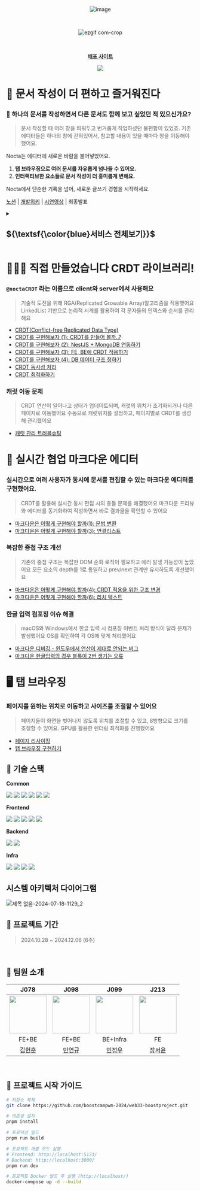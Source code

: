 <div align="center">
  
  ![image](https://github.com/user-attachments/assets/e7f5453b-ecc8-4087-b0ae-0c72b422103f)

  <br>

 ![ezgif com-crop](https://github.com/user-attachments/assets/df92040b-a3fd-4bef-8b45-b5ad9e813fca)


  <br>
 

</div>

<div align="center">

  <a href="https://nocta.site" title="🌌 밤하늘의 별빛처럼, 자유로운 인터랙션 실시간 에디터"><strong>배포 사이트</strong></a>

 <a href="https://hits.seeyoufarm.com"><img src="https://hits.seeyoufarm.com/api/count/incr/badge.svg?url=https%3A%2F%2Fgithub.com%2Fboostcampwm-2024%2Fweb33-Nocta&count_bg=%2379C83D&title_bg=%23555555&icon=&icon_color=%23E7E7E7&title=hits&edge_flat=false"/></a>

</div>

# 📑 문서 작성이 더 편하고 즐거워진다

### **🤔 하나의 문서를 작성하면서 다른 문서도 함께 보고 싶었던 적 있으신가요?**

> 문서 작성할 때 여러 창을 띄워두고 번거롭게 작업하셨던 불편함이 있었죠. 기존 에디터들은 하나의 창에 갇혀있어서, 참고할 내용이 있을 때마다 창을 이동해야 했어요.
> 

Nocta는 에디터에 새로운 바람을 불어넣었어요.

1. **탭 브라우징으로 여러 문서를 자유롭게 넘나들 수 있어요.**
2. **인터랙티브한 요소들로 문서 작성이 더 흥미롭게 변해요.**

Nocta에서 단순한 기록을 넘어, 새로운 글쓰기 경험을 시작하세요.

[노션](https://www.notion.so/Glassmo-Web33-12a9ff1b21c38003b600f57baa654626?pvs=21) | [개발위키](https://www.notion.so/12a9ff1b21c380f2a490deae65256639?pvs=21) | [시연영상](https://www.youtube.com/watch?v=0AZAixGrMbo) | 최종발표


<details>
<summary><h2>${\textsf{\color{blue}서비스 전체보기}}$</h2>
</summary>

   <details>
    <summary><h3>마크다운 문법</h3>
    </summary>
     
   ### 마크다운 기초 문법
     
  ![마크다운 기초문법](https://github.com/user-attachments/assets/0bc5eb38-27da-41dd-8c62-fa577d3ca996)
  <br>
  
   ### 블럭 드래그앤 드롭과 슬래시
       
![무제](https://github.com/user-attachments/assets/f63f5f54-3c8c-461b-aca7-27f057056476)
<br>

  ### 블럭 전환
![블록 전환1](https://github.com/user-attachments/assets/8560783f-5691-4b54-94b9-08093df2a92f)
<br>

 ### 리치 텍스트
 
![리치](https://github.com/user-attachments/assets/e35782ae-34bd-46aa-858e-965814f1a5d3)
<br>

   ### 순서 리스트
   
![순서리스트](https://github.com/user-attachments/assets/af9cf597-be89-4c20-af1c-92e38969f0b1)
<br>

   </details>
   <details>
    <summary><h3>실시간 동시편집</h3>
    </summary>
    
   ### 한페이지 다중블록
     
 ![한페이지 다중입력](https://github.com/user-attachments/assets/245940d7-1fd7-4d02-a890-6e8ed4f530dc)

  <br>
  
   ### 다중 페이지 동시입력
       
![다중 페이지 동시입력](https://github.com/user-attachments/assets/da665567-b2b8-4124-bf31-e61c4024d00b)

<br>

  </details>
     <details>
  <summary><h3>워크스페이스</h3>
  </summary>
       
   ### 워크스페이스 접속
       
![워크스페이스 접속](https://github.com/user-attachments/assets/2f296cf9-3f06-4636-9f2e-f9d49dce0b7c)


<br>

### 워크스페이스 초대
       
![워크스페이스초대](https://github.com/user-attachments/assets/92da352e-00b0-40fc-924f-11d20a1b0e6c)


<br>

### 워크스페이스 초대수신
       
![워크스페이스초대받음](https://github.com/user-attachments/assets/2ea36fab-44c7-4af1-b8e9-823db8ef7899)


<br>

  </details>
     <details>
  <summary><h3>탭 브라우징</h3>
  </summary>
       
### 다중 탭브라우징

 ![다중 탭 브라우징](https://github.com/user-attachments/assets/2c36836b-13ea-4cbf-ac5e-2db1fc1fd67b)

<br>

### 페이지 최대화
       
![페이지 최대화](https://github.com/user-attachments/assets/a047c849-6301-44b4-944e-abd909d2629c)

<br>

### 페이지 최소화
       
![페이지 최소화](https://github.com/user-attachments/assets/302cc100-d7a6-42ba-bf11-1c0556c420d8)

<br>

  </details>
     <details>
  <summary><h3>인터랙티브 컴포넌트</h3>
  </summary>
       
### 하이라이트 애니메이션
      
![3333](https://github.com/user-attachments/assets/b535e475-9a39-47ae-833b-9ec0ec4d4865)

<br>

### 슬라이드 인 텍스트
       
![슬라이드앤텍스트](https://github.com/user-attachments/assets/d9864c16-db38-4a74-8164-b101a9f1caad)

<br>

### 페이드인 텍스트

   ![페이드인텍스트](https://github.com/user-attachments/assets/d1b32c1e-424b-4f3c-8233-e1e775d983ab)
  

<br>

### 펄스&바운드 텍스트
       
![펄스바운스텍스트](https://github.com/user-attachments/assets/51b0639c-6bbe-4ad8-bf8b-62303e6f123c)

<br>

### 애니메이션 레인보우

 ![레인보우](https://github.com/user-attachments/assets/9ba52aed-8868-474a-926a-1ba23ab08a51)


<br>


  </details>

  
</details>

# 🏃‍♂️‍➡️ 직접 만들었습니다 CRDT 라이브러리!

### `@noctaCRDT` 라는 이름으로 client와 server에서 사용해요

> 기술적 도전을 위해 RGA(Replicated Growable Array)알고리즘을 적용했어요
LinkedList 기반으로 논리적 시계를 활용하여 각 문자들의 인덱스와 순서를 관리해요
> 
- [CRDT(Conflict-free Replicated Data Type)](https://abrupt-feta-9a9.notion.site/CRDT-Conflict-free-Replicated-Data-Type-64d21c54fb054a92aaca558dce3148ce?pvs=4)
- [CRDT를 구현해보자 (1): CRDT를 만들어 볼까..?](https://abrupt-feta-9a9.notion.site/CRDT-1-CRDT-1f0bd7853592435f8e0bb0098a6440d1?pvs=4)
- [CRDT를 구현해보자 (2): NestJS + MongoDB 연동하기](https://abrupt-feta-9a9.notion.site/CRDT-2-NestJS-MongoDB-d49eb9f56f1044e6aca39f74fb9d338f?pvs=4)
- [CRDT를 구현해보자 (3): FE, BE에 CRDT 적용하기](https://abrupt-feta-9a9.notion.site/CRDT-3-FE-BE-CRDT-8da3ae01ddf349829ea4dc9639ba2f94?pvs=4)
- [CRDT를 구현해보자 (4): DB 데이터 구조 정하기](https://abrupt-feta-9a9.notion.site/CRDT-4-DB-d2bd99a60e914816a7a1568ecf038445)
- [CRDT 동시성 처리](https://abrupt-feta-9a9.notion.site/CRDT-a8872af52203493e9f1fcf7b43149f0d?pvs=4)
- [CRDT 최적화하기](https://abrupt-feta-9a9.notion.site/CRDT-d96629bf4f3045209508e5f3f55d8f36?pvs=4)


### 캐럿 이동 문제

> CRDT 연산이 일어나고 상태가 업데이트되며, 캐럿의 위치가 초기화되거나 다른 페이지로 이동했어요
수동으로 캐럿위치를 설정하고, 페이지별로 CRDT를 생성해 관리했어요
- [캐럿 관리 트러블슈팅](https://abrupt-feta-9a9.notion.site/ab1b87f31ec5459eb72f4241293fe8fa?pvs=4)

# 📝 실시간 협업 마크다운 에디터

### 실시간으로 여러 사용자가 동시에 문서를 편집할 수 있는 마크다운 에디터를 구현했어요.

> CRDT를 활용해 실시간 동시 편집 시의 충돌 문제를 해결했어요
마크다운 프리뷰와 에디터를 동기화하여 작성하면서 바로 결과물을 확인할 수 있어요
> 
- [마크다운은 어떻게 구현해야 할까(1): 문법 변환](https://abrupt-feta-9a9.notion.site/1-5b7f6fcf9c0643dc80ba72c11cc37bf7?pvs=4)
- [마크다운은 어떻게 구현해야 할까(3): 연결리스트](https://abrupt-feta-9a9.notion.site/3-cea9f37a05cb4900a51cf8d3f0fc8f6d?pvs=4)

### 복잡한 중첩 구조 개선

> 기존의 중첩 구조는 복잡한 DOM 순회 로직이 필요하고 에러 발생 가능성이 높았어요
모든 요소의 depth를 1로 통일하고 prev/next 관계만 유지하도록 개선했어요
> 
- [마크다운은 어떻게 구현해야 할까(4): CRDT 적용을 위한 구조 변경](https://abrupt-feta-9a9.notion.site/4-CRDT-6449b3e7d33442279812a589cf672b73?pvs=4)
- [마크다운은 어떻게 구현해야 할까(6): 리치 텍스트](https://abrupt-feta-9a9.notion.site/6-45718cbb81d2432abf68c76c15dfa586?pvs=74)

### 한글 입력 컴포징 이슈 해결

> macOS와 Windows에서 한글 입력 시 컴포징 이벤트 처리 방식이 달라 문제가 발생했어요
OS를 확인하여 각 OS에 맞게 처리했어요
> 
- [마크다운 디버깅 - 윈도우에서 연산이 제대로 안되는 버그](https://abrupt-feta-9a9.notion.site/1519ff1b21c380e1bd03e999ceb65282?pvs=4)
- [마크다운 한글입력의 경우 블록이 2번 생기는 오류](https://abrupt-feta-9a9.notion.site/2-13d9ff1b21c3805badd8f78032035ef8?pvs=4)

# 🖥️ 탭 브라우징

### 페이지를 원하는 위치로 이동하고 사이즈를 조절할 수 있어요

> 페이지들이 화면을 벗어나지 않도록 위치를 조절할 수 있고, 8방향으로 크기를 조절할 수 있어요.
GPU를 활용한 렌더링 최적화를 진행했어요
> 
- [페이지 리사이징](https://abrupt-feta-9a9.notion.site/1479ff1b21c380038bd1fd6ba430fef2?pvs=4)
- [탭 브라우징 구현하기](https://abrupt-feta-9a9.notion.site/13c9ff1b21c38089ac18cfe2c39e6c15?pvs=4)



## 🔧 기술 스택

**Common**

<div align="left"> <img src="https://img.shields.io/badge/TypeScript-3178C6?style=flat-square&logo=TypeScript&logoColor=white"/> <img src="https://img.shields.io/badge/Prettier-F7B93E?style=flat-square&logo=Prettier&logoColor=black"/> <img src="https://img.shields.io/badge/ESLint-4B32C3?style=flat-square&logo=ESLint&logoColor=white"/> <img src="https://img.shields.io/badge/Jest-C21325?style=flat-square&logo=Jest&logoColor=white"/> <img src="https://img.shields.io/badge/PNPM-F69220?style=flat-square&logo=PNPM&logoColor=white"/> <img src="https://img.shields.io/badge/Playwright-2EAD33?style=flat-square&logo=Playwright&logoColor=white"/> </div>

**Frontend**

<div align="left"> <img src="https://img.shields.io/badge/React-61DAFB?style=flat-square&logo=React&logoColor=black"/> <img src="https://img.shields.io/badge/React_Query-FF4154?style=flat-square&logo=ReactQuery&logoColor=white"/> <img src="https://img.shields.io/badge/Zustand-764ABC?style=flat-square&logo=Zustand&logoColor=white"/> <img src="https://img.shields.io/badge/Panda_CSS-06B6D4?style=flat-square&logo=PandaCSS&logoColor=white"/> <img src="https://img.shields.io/badge/Vite-646CFF?style=flat-square&logo=Vite&logoColor=white"/> </div>

**Backend**

<div align="left"> <img src="https://img.shields.io/badge/NestJS-E0234E?style=flat-square&logo=NestJS&logoColor=white"/> <img src="https://img.shields.io/badge/MongoDB-47A248?style=flat-square&logo=MongoDB&logoColor=white"/> </div>

**Infra**

<div align="left"> <img src="https://img.shields.io/badge/Docker-2496ED?style=flat-square&logo=Docker&logoColor=white"/> <img src="https://img.shields.io/badge/Nginx-009639?style=flat-square&logo=Nginx&logoColor=white"/> <img src="https://img.shields.io/badge/GitHub_Actions-2088FF?style=flat-square&logo=GitHubActions&logoColor=white"/> <img src="https://img.shields.io/badge/NCloud-03C75A?style=flat-square&logo=Naver&logoColor=white"/> </div>

## 시스템 아키텍처 다이어그램

![제목 없음-2024-07-18-1129_2](https://github.com/user-attachments/assets/91c6477b-4acd-4dd5-bc93-9e204347bc10)


## 📅 프로젝트 기간

> 2024.10.28 ~ 2024.12.06 (6주)

<br>

## 🌱 팀원 소개

<div align="center">

|                                J078                                 |                                J098                                 |                                 J099                                 |                                  J213                                   |
| :-------------------------------------------------------------------: | :-------------------------------------------------------------------: | :--------------------------------------------------------------------: | :-----------------------------------------------------------------------: |
| <img src="https://github.com/hyonun321.png" width="100" height="100"> | <img src="https://github.com/Ludovico7.png" width="100" height="100"> | <img src="https://github.com/minjungw00.png" width="100" height="100"> | <img src="https://github.com/pipisebastian.png" width="100" height="100"> |
|                                 FE+BE                                 |                                  FE+BE                                   |                                   BE+Infra                                   |                                    FE                                     |
|              [김현훈](https://github.com/hyonun321)               |              [민연규](https://github.com/Ludovico7)               |              [민정우](https://github.com/minjungw00)              |            [장서윤](https://github.com/pipisebastian)             |

</div>

<br>



## 🚀 프로젝트 시작 가이드

```bash
# 저장소 복제
git clone https://github.com/boostcampwm-2024/web33-boostproject.git

# 의존성 설치
pnpm install

# 프로덕션 빌드
pnpm run build

# 프로젝트 개발 모드 실행
# Frontend: http://localhost:5173/
# Backend: http://localhost:3000/
pnpm run dev

# 프로젝트 Docker 빌드 후 실행 (http://localhost/)
docker-compose up -d --build
```




